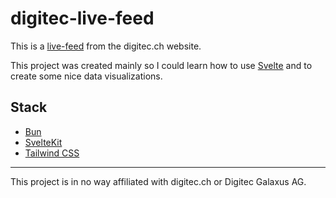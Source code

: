 # digitec-live-feed

This is a [live-feed](https://www.digitec.ch/en/wiki/2736) from the digitec.ch website.

This project was created mainly so I could learn how to use [Svelte](https://svelte.dev/) and to create some nice data visualizations.

## Stack
- [Bun](https://bun.sh/)
- [SvelteKit](https://kit.svelte.dev/)
- [Tailwind CSS](https://tailwindcss.com/)

---

This project is in no way affiliated with digitec.ch or Digitec Galaxus AG.